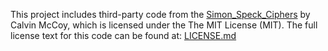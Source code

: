 This project includes third-party code from the [Simon_Speck_Ciphers](https://github.com/inmcm/Simon_Speck_Ciphers)
 by Calvin McCoy, which is licensed under the The MIT License (MIT).
The full license text for this code can be found at:
[LICENSE.md](https://github.com/inmcm/Simon_Speck_Ciphers/blob/master/LICENSE.md)
